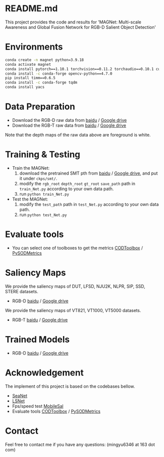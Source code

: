 # README.md

This project provides the code and results for 'MAGNet: Multi-scale Awareness and Global Fusion Network for RGB-D Salient Object Detection'<br>

# Environments

```bash
conda create -n magnet python=3.9.18
conda activate magnet
conda install pytorch==1.10.1 torchvision==0.11.2 torchaudio==0.10.1 cudatoolkit=11.3 -c pytorch -c conda-forge
conda install -c conda-forge opencv-python==4.7.0
pip install timm==0.6.5
conda install -c conda-forge tqdm
conda install yacs
```

# Data Preparation

- Download the RGB-D raw data from [baidu](https://pan.baidu.com/s/1T5RjFeoxWJZNJUuspn5YuA?pwd=7ttk) / [Google drive](https://drive.google.com/file/d/1MHCI_8UI_A1qKIlagl2Z9hC9iXUa1ZwC/view?usp=sharing) <br>
- Download the RGB-T raw data from [baidu](https://pan.baidu.com/s/1eexJSI4a2EGoaYcDkt1B9Q?pwd=i7a2) / [Google drive](https://drive.google.com/file/d/1hLhn5WV6xh-Q41upXF-bzyVpbszF9hUc/view?usp=sharing) <br>

Note that the depth maps of the raw data above are foreground is white.

# Training & Testing

- Train the MAGNet:
    1. download the pretrained SMT pth from [baidu](https://pan.baidu.com/s/11bNtCS7HyjnB7Lf3RIbpFg?pwd=bxiw) / [Google drive](https://drive.google.com/file/d/1eNhQwUHmfjR-vVGY38D_dFYUOqD_pw-H/view?usp=sharing), and put it under  `ckps/smt/`.
    2. modify the `rgb_root` `depth_root` `gt_root` `save_path` path in `train_Net.py` according to your own data path.
    3. run `python train_Net.py`
- Test the MAGNet:
    1. modify the `test_path` path in `test_Net.py` according to your own data path.
    2. run `python test_Net.py`

# Evaluate tools

- You can select one of toolboxes to get the metrics
[CODToolbox](https://github.com/DengPingFan/CODToolbox) / [PySODMetrics](https://github.com/lartpang/PySODMetrics)

# Saliency Maps

We provide the saliency maps of DUT, LFSD, NJU2K, NLPR, SIP, SSD, STERE datasets.

- RGB-D [baidu](https://pan.baidu.com/s/1FK8jcDb61QdFvZF1qKMV6g?pwd=c3a6) / [Google drive](https://drive.google.com/file/d/1uoeNZPzsj2RAr0ofM8fPD6N0JJ8HCyn9/view?usp=sharing)<br>

We provide the saliency maps of VT821, VT1000, VT5000 datasets.

- RGB-T [baidu](https://pan.baidu.com/s/1IQIkZS9GzmBT0PHflHqMNw?pwd=ebuw) / [Google drive](https://drive.google.com/file/d/198k-3R-yDF_y0Br7MoeSBP5XQOPuXPnL/view?usp=sharing)<br>

# Trained Models

- RGB-D [baidu](https://pan.baidu.com/s/1RPMA5Z3liMoUlG0AWuGeRA?pwd=5aqf) / [Google drive](https://drive.google.com/file/d/1vb2Vcbz9bCjvaSwoRZjIi39ae5Ei1GVs/view?usp=sharing) <br>

# Acknowledgement

The implement of this project is based on the codebases bellow. <br>

- [SeaNet](https://github.com/MathLee/SeaNet) <br>
- [LSNet](https://github.com/zyrant/LSNet) <br>
- Fps/speed test [MobileSal](https://github.com/yuhuan-wu/MobileSal/blob/master/speed_test.py)
- Evaluate tools [CODToolbox](https://github.com/DengPingFan/CODToolbox) / [PySODMetrics](https://github.com/lartpang/PySODMetrics)<br>

# Contact

Feel free to contact me if you have any questions: (mingyu6346 at 163 dot com)
